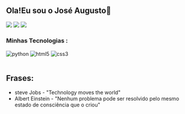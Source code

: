 ## Ola!Eu sou o José Augusto👋
 
 <div>   
  <a href="https://www.linkedin.com/in/jose-augusto-guimaraes-couto-39b103235/" target="_blank"><img src="https://img.shields.io/badge/-LinkedIn-%230077B5?style=for-the-badge&logo=linkedin&logoColor=white" target="_blank"></a> 
  <a href = "mailto:contatojose.gcouto@gmail.com"><img src="https://img.shields.io/badge/-Gmail-%23333?style=for-the-badge&logo=gmail&logoColor=white" target="_blank"></a>
   <a href="https://www.instagram.com/Buga.py/" target="_blank"><img src="https://img.shields.io/badge/-Instagram-%23E4405F?style=for-the-badge&logo=instagram&logoColor=white" target="_blank"></a>
 
### Minhas Tecnologias :
 
 <div style="display: inline_block">
  <img align="center" alt="python" heigth="60" src="https://img.shields.io/badge/Python-14354C?style=for-the-badge&logo=python&logoColor=white">
  <img align="center" alt="html5" heigth="60" src="https://img.shields.io/badge/HTML5-E34F26?style=for-the-badge&logo=html5&logoColor=white">
  <img align="center" alt="css3" heigth="60" src="https://img.shields.io/badge/CSS3-1572B6?style=for-the-badge&logo=css3&logoColor=white">
 </div><br/>
 
 ## Frases:
 - steve Jobs - "Technology moves the world"<br>
 - Albert Einstein - "Nenhum problema pode ser resolvido pelo mesmo estado
 de consciência que o criou"
 

